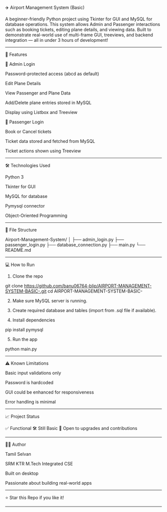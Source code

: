 ✈️ Airport Management System (Basic)

A beginner-friendly Python project using Tkinter for GUI and MySQL for database operations. This system allows Admin and Passenger interactions such as booking tickets, editing plane details, and viewing data. Built to demonstrate real-world use of multi-frame GUI, treeviews, and backend integration — all in under 3 hours of development!


---

🚀 Features

👤 Admin Login

Password-protected access (abcd as default)

Edit Plane Details

View Passenger and Plane Data

Add/Delete plane entries stored in MySQL

Display using Listbox and Treeview


🧍 Passenger Login

Book or Cancel tickets

Ticket data stored and fetched from MySQL

Ticket actions shown using Treeview



---

🛠️ Technologies Used

Python 3

Tkinter for GUI

MySQL for database

Pymysql connector

Object-Oriented Programming



---
📂 File Structure

Airport-Management-System/
│
├── admin_login.py
├── passenger_login.py
├── database_connection.py
├── main.py
└── README.md


---

💻 How to Run

1. Clone the repo

git clone https://github.com/banu06764-blip/AIRPORT-MANAGEMENT-SYSTEM-BASIC-.git
cd AIRPORT-MANAGEMENT-SYSTEM-BASIC-


2. Make sure MySQL server is running.


3. Create required database and tables (import from .sql file if available).


4. Install dependencies

pip install pymysql


5. Run the app

python main.py




---

⚠️ Known Limitations

Basic input validations only

Password is hardcoded

GUI could be enhanced for responsiveness

Error handling is minimal



---

📈 Project Status

✅ Functional
🛠️ Still Basic
🌱 Open to upgrades and contributions


---

🙋‍♂️ Author

Tamil Selvan

SRM KTR M.Tech Integrated CSE

Built on desktop

Passionate about building real-world apps



---

⭐ Star this Repo if you like it!


---
